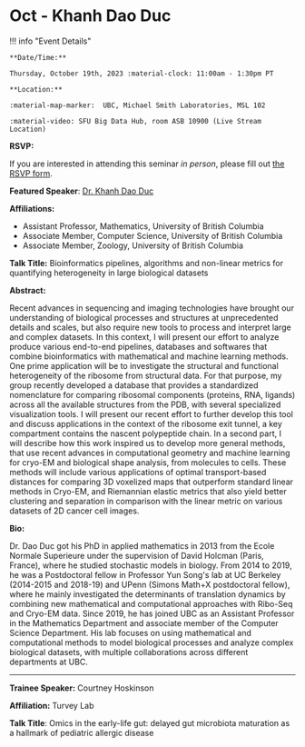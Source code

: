 # Oct - Khanh Dao Duc

!!! info "Event Details"

    **Date/Time:**

    Thursday, October 19th, 2023 :material-clock: 11:00am - 1:30pm PT

    **Location:**

    :material-map-marker:  UBC, Michael Smith Laboratories, MSL 102

    :material-video: SFU Big Data Hub, room ASB 10900 (Live Stream Location)

**RSVP:**

If you are interested in attending this seminar *in person*, please fill out [the RSVP form](https://forms.gle/2aQX46xUJBtA3n4V9).



**Featured Speaker**: [Dr. Khanh Dao Duc](https://kdaoduc.com/)

**Affiliations:**

- Assistant Professor, Mathematics, University of British Columbia
- Associate Member, Computer Science, University of British Columbia
- Associate Member, Zoology, University of British Columbia

**Talk Title:** Bioinformatics pipelines, algorithms and non-linear metrics for quantifying heterogeneity in large biological datasets

**Abstract:**

Recent advances in sequencing and imaging technologies have brought our understanding of biological processes and structures at unprecedented details and scales, but also require new tools to process and interpret large and complex datasets. In this context, I will present our effort to analyze produce various end-to-end pipelines, databases and softwares that combine bioinformatics with mathematical and machine learning methods. One prime application will be to investigate the structural and functional heterogeneity of the ribosome from structural data. For that purpose, my group recently developed a database that provides a standardized nomenclature for comparing ribosomal components (proteins, RNA, ligands) across all the available structures from the PDB, with several specialized visualization tools. I will present our recent effort to further develop this tool and discuss applications in the context of the ribosome exit tunnel, a key compartment contains the nascent polypeptide chain. In a second part, I will describe how this work inspired us to develop more general methods, that use recent advances in computational geometry and machine learning for cryo-EM and biological shape analysis, from molecules to cells. These methods will include various applications of optimal transport-based distances for comparing 3D voxelized maps that outperform standard linear methods in Cryo-EM, and Riemannian elastic metrics that also yield better clustering and separation in comparison with the linear metric on various datasets of 2D cancer cell images.

**Bio:**

Dr. Dao Duc got his PhD in applied mathematics in 2013 from the Ecole Normale Superieure under the supervision of David Holcman (Paris, France), where he studied stochastic models in biology. From 2014 to 2019, he was a Postdoctoral fellow in Professor Yun Song's lab at UC Berkeley (2014-2015 and 2018-19) and UPenn (Simons Math+X postdoctoral fellow), where he mainly investigated the determinants of translation dynamics by combining new mathematical and computational approaches with Ribo-Seq and Cryo-EM data. Since 2019, he has joined UBC as an Assistant Professor in the Mathematics Department and associate member of the Computer Science Department. His lab focuses on using mathematical and computational methods to model biological processes and analyze complex biological datasets, with multiple collaborations across different departments at UBC.

---

**Trainee Speaker:**  Courtney Hoskinson

**Affiliation:** Turvey Lab

**Talk Title**: Omics in the early-life gut: delayed gut microbiota maturation as a hallmark of pediatric allergic disease
